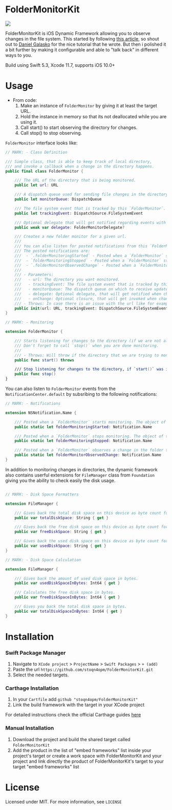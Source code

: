 # FolderMonitorKit
![](https://img.shields.io/badge/version-1.0-brightgreen.svg)


FolderMonitorKit is iOS Dynamic Framework allowing you to observe changes in the file system. This started by following [this article](https://medium.com/over-engineering/monitoring-a-folder-for-changes-in-ios-dc3f8614f902), so shout out to [Daniel Galasko](https://medium.com/@danielgalasko?source=post_page-----dc3f8614f902--------------------------------) for the nice tutorial that he wrote. But then i polished it a bit further by making it configurable and able to "talk back" in different ways to you.

Build using Swift 5.3, Xcode 11.7, supports iOS 10.0+

# Usage

- From code:
	1. Make an instance of `FolderMonitor` by giving it at least the target URL.
	2. Hold the instance in memory so that its not deallocated while you are using it.
	3. Call start() to start observing the directory for changes.
	4. Call stop() to stop observing.

`FolderMonitor` interface looks like:

```swift
// MARK: - Class Definition

/// Simple class, that is able to keep track of local directory,
/// and invoke a callback when a change in the directory happens.
public final class FolderMonitor {

    /// The URL of the directory that is being monitored.
    public let url: URL

    /// A dispatch queue used for sending file changes in the directory.
    public let monitorQueue: DispatchQueue

    /// The file system event that is tracked by this `FolderMonitor`.
    public let trackingEvent: DispatchSource.FileSystemEvent

    /// Optional delegate that will get notified regarding events with this `FolderMonitor`.
    public weak var delegate: FolderMonitorDelegate?

    /// Creates a new folder monitor for a given url.
    ///
    /// You can also listen for posted notifications from this `FolderMonitor` in the `NotificationCenter.default`.
    /// The posted notifications are:
    ///  - `.folderMonitoringStarted` - Posted when a `FolderMonitor` starts monitoring. The object of the notification is the monitor that just started.
    ///  - `folderMonitoringStopped` - Posted when a `FolderMonitor` stops monitoring. The object of the notification is the monitor that just stopped.
    ///  - `.folderMonitorObservedChange` - Posted when a `FolderMonitor` observes a change in the folder that is monitoring. The object of the notification is the monitor that just observed a change.
    ///
    /// - Parameters:
    ///   - url: The directory you want monitored.
    ///   - trackingEvent: The file system event that is tracked by this `FolderMonitor`. Default is: `.write`.
    ///   - monitorQueue: The dispatch queue on which to receive updates. Default is: `DispatchQueue.monitorQueue`
    ///   - delegate: Optional delegate, that will get notified when changes occurs.
    ///   - onChange: Optional closure, that will get invoked when changes occurs.
    /// - Throws: In case there is an issue with the url like for example it points to non existing thing.
    public init(url: URL, trackingEvent: DispatchSource.FileSystemEvent = .write, monitorQueue: DispatchQueue = .newMonitorQueue, delegate: FolderMonitorDelegate? = nil, onChange: (() -> ())? = nil) throws
}

// MARK: - Monitoring

extension FolderMonitor {

    /// Starts listening for changes to the directory (if we are not already).
    /// Don't forget to call `stop()` when you are done monitoring.
    ///
    /// - Throws: Will throw if the directory that we are trying to monitor dissapeared.
    public func start() throws

    /// Stop listening for changes to the directory, if `start()` was invoked first.
    public func stop()
}
``` 

You can also listen to `FolderMonitor` events from the `NotificationCenter.default` by subsribing to the following notifications:

```swift
// MARK: - Notifications

extension NSNotification.Name {

    /// Posted when a `FolderMonitor` starts monitoring. The object of the notification is the monitor that just started.
    public static let folderMonitoringStarted: Notification.Name

    /// Posted when a `FolderMonitor` stops monitoring. The object of the notification is the monitor that just stopped.
    public static let folderMonitoringStopped: Notification.Name

    /// Posted when a `FolderMonitor` observes a change in the folder that is monitoring. The object of the notification is the monitor that just observed a change.
    public static let folderMonitorObservedChange: Notification.Name
}
```

In addition to monitoring changes in directories, the dynamic framework also contains userful extensions for `FileManager` class from `Foundation` giving you the ability to check easily the disk usage.

```swift

// MARK: - Disk Space Formatters

extension FileManager {

    /// Gives back the total disk space on this device as byte count formatted string.
    public var totalDiskSpace: String { get }

    /// Gives back the free disk space on this device as byte count formatted string.
    public var freeDiskSpace: String { get }

    /// Gives back the used disk space on this device as byte count formatted string.
    public var usedDiskSpace: String { get }
}

// MARK: - Disk Space Calculation

extension FileManager {

    /// Gives back the amount of used disk space in bytes.
    public var usedDiskSpaceInBytes: Int64 { get }

    /// Calculates the free disk space in bytes.
    public var freeDiskSpaceInBytes: Int64 { get }

    /// Gives you back the total disk space in bytes.
    public var totalDiskSpaceInBytes: Int64 { get }
}
```

# Installation

### Swift Package Manager
1. Navigate to `XCode project` > `ProjectName` > `Swift Packages` > `+ (add)`
2. Paste the url `https://github.com/stoqn4opm/FolderMonitorKit.git`
3. Select the needed targets.

### Carthage Installation

1. In your `Cartfile` add `github "stoqn4opm/FolderMonitorKit"`
2. Link the build framework with the target in your XCode project

For detailed instructions check the official Carthage guides [here](https://github.com/Carthage/Carthage)

### Manual Installation

1. Download the project and build the shared target called `FolderMonitorKit`
2. Add the product in the list of "embed frameworks" list inside your project's target or create a work space with FolderMonitorKit and your project and link directly the product of FolderMonitorKit's target to your target "embed frameworks" list

# License
Licensed under MIT. For more information, see `LICENSE`
